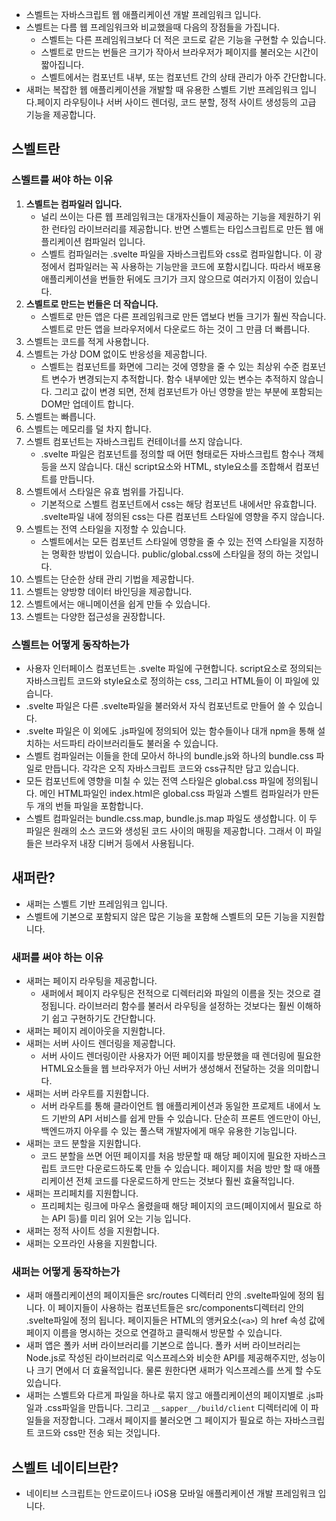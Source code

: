 - 스벨트는 자바스크립트 웹 애플리케이션 개발 프레임워크 입니다. 
- 스벨트는 다름 웹 프레임워크와 비교했을때 다음의 장점들을 가집니다.
	- 스벨트는 다른 프레임워크보다 더 적은 코드로 같은 기능을 구현할 수 있습니다.
	- 스벨트로 만드는 번들은 크기가 작아서 브라우저가 페이지를 불러오는 시간이 짧아집니다.
	- 스벨트에서는 컴포넌트 내부, 또는 컴포넌트 간의 상태 관리가 아주 간단합니다.
- 새퍼는 복잡한 웹 애플리케이션을 개발할 때 유용한 스벨트 기반 프레임워크 입니다.페이지 라우팅이나 서버 사이드 렌더링, 코드 분할, 정적 사이트 생성등의 고급 기능을 제공합니다.

## 스벨트란
### 스벨트를 써야 하는 이유
1. __스벨트는 컴파일러 입니다.__ 
	- 널리 쓰이는 다른 웹 프레임워크는 대개자신들이 제공하는 기능을 제원하기 위한 런타임 라이브러리를 제공합니다. 반면 스벨트는 타입스크립트로 만든 웹 애플리케이션 컴파일러 입니다. 
	- 스벨트 컴파일러는 .svelte 파일을 자바스크립트와 css로 컴파일합니다. 이 광정에서 컴파일러는 꼭 사용하는 기능만을 코드에 포함시킵니다. 따라서 배포용 애플리케이션을 번들한 뒤에도 크기가 크지 않으므로 여러가지 이점이 있습니다.
2. __스벨트로 만드는 번들은 더 작습니다.__
	- 스벨트로 만든 앱은 다른 프레임워크로 만든 앱보다 번들 크기가 훨씬 작습니다. 스벨트로 만든 앱을 브라우저에서 다운로드 하는 것이 그 만큼 더 빠릅니다.
3. 스벨트는 코드를 적게 사용합니다.
4. 스벨트는 가상 DOM 없이도 반응성을 제공합니다.
	- 스벨트는 컴포넌트를 화면에 그리는 것에 영향을 줄 수 있는 최상위 수준 컴포넌트 변수가 변경되는지 추적합니다. 함수 내부에만 있는 변수는 추적하지 않습니다. 그리고 값이 변경 되면, 전체 컴포넌트가 아닌 영향을 받는 부분에 포함되는 DOM만 업데이트 합니다.
5. 스벨트는 빠릅니다. 
6. 스벨트는 메모리를 덜 차지 합니다.
7. 스벨트 컴포넌트는 자바스크립트 컨테이너를 쓰지 않습니다.
	- .svelte 파일은 컴포넌트를 정의할 때 어떤 형태로든 자바스크립트 함수나 객체 등을 쓰지 않습니다. 대신 script요소와 HTML, style요소를 조합해서 컴포넌트를 만듭니다.
8. 스벨트에서 스타일은 유효 범위를 가집니다.
	- 기본적으로 스벨트 컴포넌트에서 css는 해당 컴포넌트 내에서만 유효합니다. .svelte파일 내에 정의된 css는 다른 컴포넌트 스타일에 영향을 주지 않습니다.
9. 스벨트는 전역 스타일을 지정할 수 있습니다.
	- 스벨트에서는 모든 컴포넌트 스타일에 영향을 줄 수 있는 전역 스타일을 지정하는 명확한 방법이 있습니다. public/global.css에 스타일을 정의 하는 것입니다.
10. 스벨트는 단순한 상태 관리 기법을 제공합니다.
11. 스벨트는 양방향 데이터 바인딩을 제공합니다.
12. 스벨트에서는 애니메이션을 쉽게 만들 수 있습니다.
13. 스벨트는 다양한 접근성을 권장합니다.

### 스벨트는 어떻게 동작하는가
- 사용자 인터페이스 컴포넌트는 .svelte 파일에 구현합니다. script요소로 정의되는 자바스크립트 코드와 style요소로 정의하는 css, 그리고 HTML들이 이 파일에 있습니다.
- .svelte 파일은 다른 .svelte파일을 불러와서 자식 컴포넌트로 만들어 쓸 수 있습니다.
- .svelte 파일은 이 외에도 .js파일에 정의되어 있는 함수들이나 대개 npm을 통해 설치하는 서드파티 라이브러리들도 불러올 수 있습니다.
- 스벨트 컴파일러는 이들을 한데 모아서 하나의 bundle.js와 하나의 bundle.css 파일로 만듭니다. 각각은 오직 자바스크립트 코드와 css규칙만 담고 있습니다.
- 모든 컴포넌트에 영향을 미칠 수 있는 전역 스타일은 global.css 파일에 정의됩니다. 메인 HTML파일인 index.html은 global.css 파일과 스벨트 컴파일러가 만든 두 개의 번들 파일을 포함합니다.
- 스벨트 컴파일러는 bundle.css.map, bundle.js.map 파일도 생성합니다. 이 두 파일은 원래의 소스 코드와 생성된 코드 사이의 매핑을 제공합니다. 그래서 이 파일들은 브라우저 내장 디버거 등에서 사용됩니다.

## 새퍼란?
- 새퍼는 스벨트 기반 프레임워크 입니다.
- 스벨트에 기본으로 포함되지 않은 많은 기능을 포함해 스벨트의 모든 기능을 지원합니다. 

### 새퍼를 써야 하는 이유
- 새퍼는 페이지 라우팅을 제공합니다.
	- 새퍼에서 페이지 라우팅은 전적으로 디렉터리와 파일의 이름을 짓는 것으로 결정됩니다. 라이브러리 함수를 불러서 라우팅을 설정하는 것보다는 훨씬 이해하기 쉽고 구현하기도 간단합니다.
- 새퍼는 페이지 레이아웃을 지원합니다.
- 새퍼는 서버 사이드 렌더링을 제공합니다.
	- 서버 사이드 렌더링이란 사용자가 어떤 페이지를 방문했을 때 렌더링에 필요한 HTML요소들을 웹 브라우저가 아닌 서버가 생성해서 전달하는 것을 의미합니다.
- 새퍼는 서버 라우트를 지원합니다.
	- 서버 라우트를 통해 클라이언트 웹 애플리케이션과 동일한 프로제트 내에서 노드 기반의 API 서비스를 쉽게 만들 수 있습니다. 단순히 프론트 엔드만이 아닌, 백엔드까지 아우를 수 있는 풀스택 개발자에게 매우 유용한 기능입니다.
- 새퍼는 코드 분할을 지원합니다.
	- 코드 분할을 쓰면 어떤 페이지를 처음 방문할 때 해당 페이지에 필요한 자바스크립트 코드만 다운로드하도록 만들 수 있습니다. 페이지를 처음 방만 할 때 애플리케이션 전체 코드를 다운로드하게 만드는 것보다 훨씬 효율적입니다.
- 새퍼는 프리페치를 지원합니다.
	- 프리페치는 링크에 마우스 올렸을때 해당 페이지의 코드(페이지에서 필요로 하는 API 등)를 미리 읽어 오는 기능 입니다.
- 새퍼는 정적 사이트 성을 지원합니다.
- 새퍼는 오프라인 사용을 지원합니다.

### 새퍼는 어떻게 동작하는가
- 새퍼 애플리케이션의 페이지들은 src/routes 디렉터리 안의 .svelte파일에 정의 됩니다. 이 페이지들이 사용하는 컴포넌트들은 src/components디렉터리 안의 .svelte파일에 정의 됩니다. 페이지들은 HTML의 앵커요소(`<a>`) 의 href 속성 값에 페이지 이름을 명시하는 것으로 연결하고 클릭해서 방문할 수 있습니다.
- 새퍼 앱은 폴카 서버 라이브러리를 기본으로 씁니다. 폴카 서버 라이브러리는 Node.js로 작성된 라이브러리로 익스프레스와 비슷한 API를 제공해주지만, 성능이나 크기 면에서 더 효율적입니다. 물론 원한다면 새퍼가 익스프레스를 쓰게 할 수도 있습니다.
- 새퍼는 스벨트와 다르게 파일을 하나로 묶지 않고 애플리케이션의 페이지별로 .js파일과 .css파일을 만듭니다. 그리고 `__sapper__/build/client` 디렉터리에 이 파일들을 저장합니다. 그래서 페이지를 불러오면 그 페이지가 필요로 하는 자바스크립트 코드와 css만 전송 되는 것입니다.

## 스벨트 네이티브란?
- 네이티브 스크립트는 안드로이드나 iOS용 모바일 애플리케이션 개발 프레임워크 입니다.